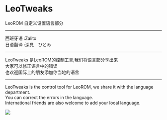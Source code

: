 # LeoTweaks
LeoROM 自定义设置语言部分

------- 

西班牙语 :Zalito<br>
日语翻译 :深見　ひとみ <br>

------- 

LeoTweaks 是LeoROM的控制工具,我们将语言部分享出来<br>
大家可以修正语言中的错误<br>
也欢迎国际上的朋友添加你当地的语言<br>

------- 

LeoTweaks is the control tool for LeoROM, we share it with the language department.<br>
You can correct the errors in the language.<br>
International friends are also welcome to add your local language.<br>

![](http://os.leorom.cc/img/rom/Screenshot_20190225-233307_LeoTweaks.jpg)
